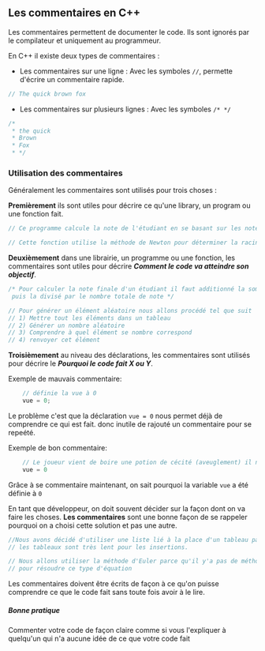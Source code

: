 ## Les commentaires en C++
Les commentaires permettent de documenter le code. Ils sont ignorés par le compilateur et uniquement au programmeur.  

En C++ il existe deux types de commentaires : 
- Les commentaires sur une ligne : Avec les symboles `//`, permette d'écrire un commentaire rapide.
```c++
// The quick brown fox
```
- Les commentaires sur plusieurs lignes : Avec les symboles `/* */`
```c++
/*
 * the quick
 * Brown
 * Fox
 * */
 ```


### Utilisation des commentaires
Généralement les commentaires sont utilisés pour trois choses : 

**Premièrement** ils sont utiles pour décrire ce qu'une library, un program ou une fonction fait.  
```c++
// Ce programme calcule la note de l'étudiant en se basant sur les notes d'examens et de travaux dirigés.
```

```c++
// Cette fonction utilise la méthode de Newton pour déterminer la racine d'une équation donnée.
```  

**Deuxièmement** dans une librairie, un programme ou une fonction, les commentaires sont utiles pour décrire 
_**Comment le code va atteindre son objectif**_. 
```c++
/* Pour calculer la note finale d'un étudiant il faut additionné la somme totale des notes d'examen et de travaux pratique
 puis la divisé par le nombre totale de note */
```

```c++
// Pour générer un élément aléatoire nous allons procédé tel que suit
// 1) Mettre tout les éléments dans un tableau
// 2) Générer un nombre aléatoire
// 3) Comprendre à quel élément se nombre correspond
// 4) renvoyer cet élément
```


**Troisièmement** au niveau des déclarations, les commentaires sont utilisés pour décrire le _**Pourquoi le code fait X ou Y**_.

Exemple de mauvais commentaire: 
```c++
    // définie la vue à 0
    vue = 0;
```
Le problème c'est que la déclaration `vue = 0` nous permet déjà de comprendre ce qui est fait. donc inutile de rajouté un commentaire pour se repeété.


Exemple de bon commentaire:
```c++
    // Le joueur vient de boire une potion de cécité (aveuglement) il ne peut plus rien voir
    vue = 0
```
Grâce à se commentaire maintenant, on sait pourquoi la variable `vue` a été définie à `0`

En tant que développeur, on doit souvent décider sur la façon dont on va faire les choses. **Les commentaires** sont une bonne
façon de se rappeler pourquoi on a choisi cette solution et pas une autre.

```c++
//Nous avons décidé d'utiliser une liste lié à la place d'un tableau parce que
// les tableaux sont très lent pour les insertions.
```

```c++
// Nous allons utiliser la méthode d'Euler parce qu'il y'a pas de méthode déterminé
// pour résoudre ce type d'équation
```

Les commentaires doivent être écrits de façon à ce qu'on puisse comprendre ce que le code fait sans toute fois avoir à le lire.  


<div class="alert alert-green">
    <h5>Bonne pratique</h5>
    <p>Commenter votre code de façon claire comme si vous l'expliquer à quelqu'un qui n'a aucune idée de ce que votre code fait</p>
</div>